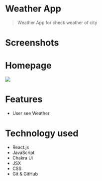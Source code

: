 # Weather App

> Weather App for check weather of city

# Screenshots

# Homepage

<img src="https://i.postimg.cc/7L5gFvYt/Screenshot-2023-03-24-200537.png" />

# Features

- User see Weather

# Technology used

- React.js
- JavaScript
- Chakra Ui
- JSX
- CSS
- Git & GitHub
